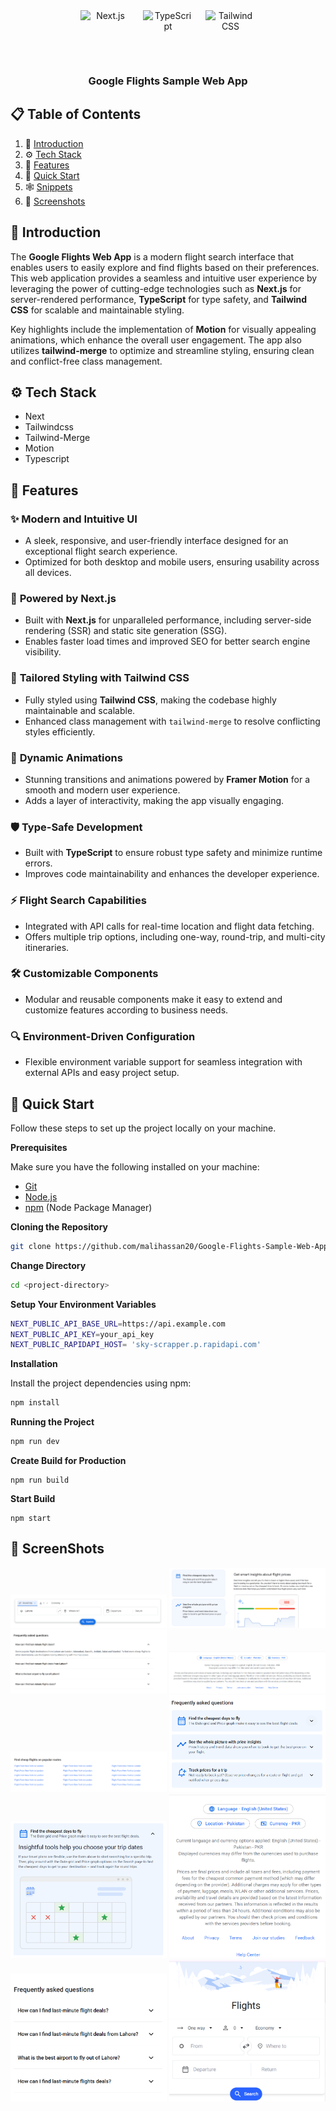 <div align="center">

  <div style="display:flex; justify-content:center; gap:20px;">
     <img src="https://upload.wikimedia.org/wikipedia/commons/8/8e/Nextjs-logo.svg" alt="Next.js" width='80' height="80"/>
     <img src="https://cdn.worldvectorlogo.com/logos/typescript.svg" alt="TypeScript" width='80' height="80"/>
     <img src="https://upload.wikimedia.org/wikipedia/commons/d/d5/Tailwind_CSS_Logo.svg" alt="Tailwind CSS" width='80' height="80"/>
  </div>

  <h3 align="center">Google Flights Sample Web App</h3>

</div>

## 📋 <a name="table">Table of Contents</a>

1. 🤖 [Introduction](#introduction)
2. ⚙️ [Tech Stack](#tech-stack)
3. 🔋 [Features](#features)
4. 🤸 [Quick Start](#quick-start)
5. 🕸️ [Snippets](#snippets)
6. 🚀 [Screenshots](#screenshots)

## <a name="introduction">🤖 Introduction</a>

The **Google Flights Web App** is a modern flight search interface that enables users to easily explore and find flights based on their preferences. This web application provides a seamless and intuitive user experience by leveraging the power of cutting-edge technologies such as **Next.js** for server-rendered performance, **TypeScript** for type safety, and **Tailwind CSS** for scalable and maintainable styling.

Key highlights include the implementation of **Motion** for visually appealing animations, which enhance the overall user engagement. The app also utilizes **tailwind-merge** to optimize and streamline styling, ensuring clean and conflict-free class management.

## <a name="tech-stack">⚙️ Tech Stack</a>

- Next
- Tailwindcss
- Tailwind-Merge
- Motion
- Typescript

## <a name="features">🔋 Features</a>

### ✨ **Modern and Intuitive UI**  
- A sleek, responsive, and user-friendly interface designed for an exceptional flight search experience.  
- Optimized for both desktop and mobile users, ensuring usability across all devices.  

### 🚀 **Powered by Next.js**  
- Built with **Next.js** for unparalleled performance, including server-side rendering (SSR) and static site generation (SSG).  
- Enables faster load times and improved SEO for better search engine visibility.  

### 🎨 **Tailored Styling with Tailwind CSS**  
- Fully styled using **Tailwind CSS**, making the codebase highly maintainable and scalable.  
- Enhanced class management with `tailwind-merge` to resolve conflicting styles efficiently.  

### 🌟 **Dynamic Animations**  
- Stunning transitions and animations powered by **Framer Motion** for a smooth and modern user experience.  
- Adds a layer of interactivity, making the app visually engaging.  

### 🛡️ **Type-Safe Development**  
- Built with **TypeScript** to ensure robust type safety and minimize runtime errors.  
- Improves code maintainability and enhances the developer experience.  

### ⚡ **Flight Search Capabilities**  
- Integrated with API calls for real-time location and flight data fetching.  
- Offers multiple trip options, including one-way, round-trip, and multi-city itineraries.  

### 🛠️ **Customizable Components**  
- Modular and reusable components make it easy to extend and customize features according to business needs.  

### 🔍 **Environment-Driven Configuration**  
- Flexible environment variable support for seamless integration with external APIs and easy project setup.  


## <a name="quick-start">🤸 Quick Start</a>

Follow these steps to set up the project locally on your machine.

**Prerequisites**

Make sure you have the following installed on your machine:

- [Git](https://git-scm.com/)
- [Node.js](https://nodejs.org/en)
- [npm](https://www.npmjs.com/) (Node Package Manager)

**Cloning the Repository**

```bash
git clone https://github.com/malihassan20/Google-Flights-Sample-Web-App.git
```

**Change Directory**

```bash
cd <project-directory>
```

**Setup Your Environment Variables**

```bash
NEXT_PUBLIC_API_BASE_URL=https://api.example.com
NEXT_PUBLIC_API_KEY=your_api_key
NEXT_PUBLIC_RAPIDAPI_HOST= 'sky-scrapper.p.rapidapi.com'
```

**Installation**

Install the project dependencies using npm:

```bash
npm install
```

**Running the Project**

```bash
npm run dev
```

**Create Build for Production**

```base
npm run build
```

**Start Build**

```base
npm start
```

## <a name="screenshots">🚀 ScreenShots</a>

<p float="left">
  <img src="./src/assets/images/s1.png" alt="Scavenger hunt location selection" width="250">
  <img src="./src/assets/images/s2.png" alt="Scavenger hunt location selection" width="250">
  <img src="./src/assets/images/s3.png" alt="Scavenger hunt location selection" width="250">
  <img src="./src/assets/images/s4.png" alt="Scavenger hunt location selection" width="250">
  <img src="./src/assets/images/s5.png" alt="Scavenger hunt location selection" width="250">
  <img src="./src/assets/images/s6.png" alt="Scavenger hunt location selection" width="250">
  <img src="./src/assets/images/s7.png" alt="Scavenger hunt location selection" width="250">
  <img src="./src/assets/images/s8.png" alt="Scavenger hunt location selection" width="250">
  <img src="./src/assets/images/s9.png" alt="Scavenger hunt location selection" width="250">
  <img src="./src/assets/images/s10.png" alt="Scavenger hunt location selection" width="250">
</p>
